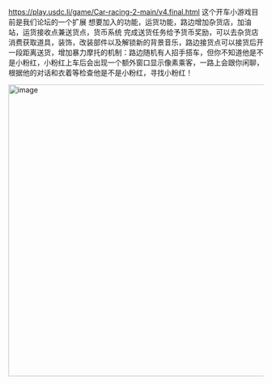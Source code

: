 https://play.usdc.li/game/Car-racing-2-main/v4.final.html
这个开车小游戏目前是我们论坛的一个扩展
想要加入的功能，运货功能，路边增加杂货店，加油站，运货接收点兼送货点，货币系统
完成送货任务给予货币奖励，可以去杂货店消费获取道具，装饰，改装部件以及解锁新的背景音乐，路边接货点可以接货后开一段距离送货，增加暴力摩托的机制：路边随机有人招手搭车，但你不知道他是不是小粉红，小粉红上车后会出现一个额外窗口显示像素乘客，一路上会跟你闲聊，根据他的对话和衣着等检查他是不是小粉红，寻找小粉红！



<img width="857" height="576" alt="image" src="https://github.com/user-attachments/assets/86347104-32c2-4170-bb10-48ceb18d9b36" />
